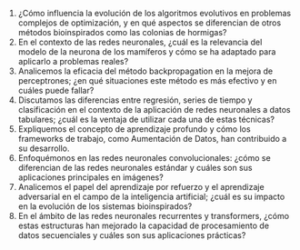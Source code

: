 1. ¿Cómo influencia la evolución de los algoritmos evolutivos en problemas complejos de optimización, y en qué aspectos se diferencian de otros métodos bioinspirados como las colonias de hormigas?
2. En el contexto de las redes neuronales, ¿cuál es la relevancia del modelo de la neurona de los mamíferos y cómo se ha adaptado para aplicarlo a problemas reales?
3. Analicemos la eficacia del método backpropagation en la mejora de perceptrones; ¿en qué situaciones este método es más efectivo y en cuáles puede fallar?
4. Discutamos las diferencias entre regresión, series de tiempo y clasificación en el contexto de la aplicación de redes neuronales a datos tabulares; ¿cuál es la ventaja de utilizar cada una de estas técnicas?
5. Expliquemos el concepto de aprendizaje profundo y cómo los frameworks de trabajo, como Aumentación de Datos, han contribuido a su desarrollo.
6. Enfoquémonos en las redes neuronales convolucionales: ¿cómo se diferencian de las redes neuronales estándar y cuáles son sus aplicaciones principales en imágenes?
7. Analicemos el papel del aprendizaje por refuerzo y el aprendizaje adversarial en el campo de la inteligencia artificial; ¿cuál es su impacto en la evolución de los sistemas bioinspirados?
8. En el ámbito de las redes neuronales recurrentes y transformers, ¿cómo estas estructuras han mejorado la capacidad de procesamiento de datos secuenciales y cuáles son sus aplicaciones prácticas?